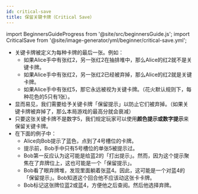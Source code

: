 ```yaml
---
id: critical-save
title: 保留关键卡牌（Critical Save）
---
```


import BeginnersGuideProgress from '@site/src/beginnersGuide.js';
import CriticalSave from '@site/image-generator/yml/beginner/critical-save.yml';

<BeginnersGuideProgress id="critical-save" />

- 关键卡牌被定义为每种卡牌的最后一张。例如：
  - 如果Alice手中有张红2，另一张红2在抽排堆中，那么Alice的红2就不是关键卡牌。
  - 如果Alice手中有张红2，另一张红2已经被弃掉，那么Alice的红2就是关键卡牌。
  - 如果Alice手中有张红5，那它永远被视为关键卡牌。（花火默认规则下，每种花色的5只有1张）。
- 显而易见，我们需要给予关键卡牌「保留提示」以防止它们被弃掉。（如果关键卡牌被弃掉了，那么本局游戏的最高分就会衰减）
- 只要这张关键卡牌不是数字5，我们规定玩家可以使用**颜色提示或数字提示**来保留关键卡牌。
- 在下面的例子中：
  - Alice向Bob提示了蓝色，点到了4号槽位的卡牌。
  - 提示前，Bob手中只有5号槽位的单张5被提示过。
  - Bob第一反应认为这可能是给蓝2的「打出提示」。然而，因为这个提示聚焦在了弃牌位上，这也可能是一个「保留提示」。
  - Bob看了眼弃牌堆，发现里面躺着张蓝4。因此，这可能是一个对蓝4的「保留提示」。Bob知道这个回合他不应该动这张卡卡牌。
  - Bob标记这张牌位蓝2或蓝4，方便他之后查阅。然后他选择弃牌。

<CriticalSave />
